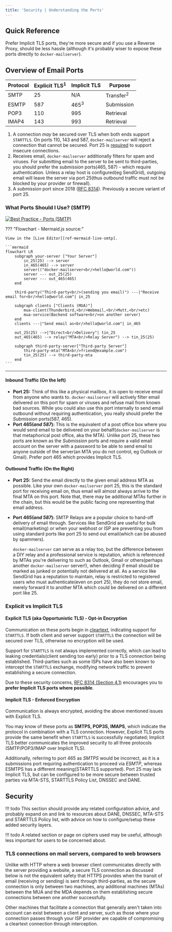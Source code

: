 ```yaml
---
title: 'Security | Understanding the Ports'
---
```


## Quick Reference

Prefer Implicit TLS ports, they're more secure and if you use a Reverse Proxy, should be less hassle (although it's probably wiser to expose these ports directly to `docker-mailserver`).

## Overview of Email Ports

| Protocol | Explicit TLS<sup>1</sup> | Implicit TLS    | Purpose              |
|----------|--------------------------|-----------------|----------------------|
| SMTP     | 25                       | N/A             | Transfer<sup>2</sup> |
| ESMTP    | 587                      | 465<sup>3</sup> | Submission           |
| POP3     | 110                      | 995             | Retrieval            |
| IMAP4    | 143                      | 993             | Retrieval            |

1. A connection *may* be secured over TLS when both ends support `STARTTLS`. On ports 110, 143 and 587, `docker-mailserver` will reject a connection that cannot be secured. Port 25 is [required][ref-port25-mandatory] to support insecure connections.
2. Receives email, `docker-mailserver` additionally filters for spam and viruses. For submitting email to the server to be sent to third-parties, you should prefer the *submission* ports(465, 587) - which require authentication. Unless a relay host is configured(eg SendGrid), outgoing email will leave the server via port 25(thus outbound traffic must not be blocked by your provider or firewall).
3. A *submission* port since 2018 ([RFC 8314][rfc-8314]). Previously a secure variant of port 25.

### What Ports Should I Use? (SMTP)

[![Best Practice - Ports (SMTP)][asset-external-mermaid-smtp]][ref-mermaid-live-smtp]

??? "Flowchart - Mermaid.js source:"

    View in the [Live Editor][ref-mermaid-live-smtp].

    ```mermaid
    flowchart LR
        subgraph your-server ["Your Server"]
            in_25(25) --> server
            in_465(465) --> server
            server(("docker-mailserver<br/>hello@world.com"))
            server --- out_25(25)
            server --- out_465(465)
        end

        third-party("Third-party<br/>(sending you email)") ---|"Receive email for<br/>hello@world.com"| in_25

        subgraph clients ["Clients (MUA)"]
            mua-client(Thunderbird,<br/>Webmail,<br/>Mutt,<br/>etc)
            mua-service(Backend software<br/>on another server)
        end
        clients ---|"Send email as<br/>hello@world.com"| in_465

        out_25(25) -->|"Direct<br/>Delivery"| tin_25
        out_465(465) --> relay("MTA<br/>Relay Server") --> tin_25(25)

        subgraph third-party-server["Third-party Server"]
            third-party-mta("MTA<br/>friend@example.com")
            tin_25(25) --> third-party-mta
        end
    ```

---

#### Inbound Traffic (On the left)

- **Port 25:** Think of this like a physical mailbox, it is open to receive email from anyone who wants to. `docker-mailserver` will actively filter email delivered on this port for spam or viruses and refuse mail from known bad sources. While you could also use this port internally to send email outbound without requiring authentication, you really should prefer the *Submission* ports(587, 465).
- **Port 465(*and 587*):** This is the equivalent of a post office box where you would send email to be delivered on your behalf(`docker-mailserver` is that metaphorical post office, aka the MTA). Unlike port 25, these two ports are known as the *Submission* ports and require a valid email account on the server with a password to be able to send email to anyone outside of the server(an MTA you do not control, eg Outlook or Gmail). Prefer port 465 which provides Implicit TLS.

#### Outbound Traffic (On the Right)

- **Port 25:** Send the email directly to the given email address MTA as possible. Like your own `docker-mailserver` port 25, this is the standard port for receiving email on, thus email will almost always arrive to the final MTA on this port. Note that, there may be additional MTAs further in the chain, but this would be the public facing one representing that email address.
- **Port 465(*and 587*):** SMTP Relays are a popular choice to hand-off delivery of email through. Services like SendGrid are useful for bulk email(marketing) or when your webhost or ISP are preventing you from using standard ports like port 25 to send out email(which can be abused by spammers). 
  
  `docker-mailserver` can serve as a relay too, but the difference between a DIY relay and a professional service is reputation, which is referenced by MTAs you're delivering to such as Outlook, Gmail or others(perhaps another `docker-mailserver` server!), when deciding if email should be marked as junked or potentially not delivered at all. As a service like SendGrid has a reputation to maintain, relay is restricted to registered users who must authenticate(even on port 25), they do not store email, merely forward it to another MTA which could be delivered on a different port like 25.

### Explicit vs Implicit TLS

#### Explicit TLS (aka Opportunistic TLS) - Opt-in Encryption

Communication on these ports begin in [cleartext][ref-clear-vs-plain], indicating support for `STARTTLS`. If both client and server support `STARTTLS` the connection will be secured over TLS, otherwise no encryption will be used.

Support for `STARTTLS` is not always implemented correctly, which can lead to leaking credentials(client sending too early) prior to a TLS connection being established. Third-parties such as some ISPs have also been known to intercept the `STARTTLS` exchange, modifying network traffic to prevent establishing a secure connection.

Due to these security concerns, [RFC 8314 (Section 4.1)][rfc-8314-s41] encourages you to **prefer Implicit TLS ports where possible**. 

#### Implicit TLS - Enforced Encryption

Communication is always encrypted, avoiding the above mentioned issues with Explicit TLS.

You may know of these ports as **SMTPS, POP3S, IMAPS**, which indicate the protocol in combination with a TLS connection. However, Explicit TLS ports provide the same benefit when `STARTTLS` is successfully negotiated; Implicit TLS better communicates the improved security to all three protocols (SMTP/POP3/IMAP over Implicit TLS). 

Additionally, referring to port 465 as *SMTPS* would be incorrect, as it is a submissions port requiring authentication to proceed via *ESMTP*, whereas ESMTPS has a different meaning(STARTTLS supported). Port 25 may lack Implicit TLS, but can be configured to be more secure between trusted parties via MTA-STS, STARTTLS Policy List, DNSSEC and DANE.

## Security

!!! todo
    This section should provide any related configuration advice, and probably expand on and link to resources about DANE, DNSSEC, MTA-STS and STARTTLS Policy list, with advice on how to configure/setup these added security layers.

!!! todo
    A related section or page on ciphers used may be useful, although less important for users to be concerned about.

### TLS connections on mail servers, compared to web browsers

Unlike with HTTP where a web browser client communicates directly with the server providing a website, a secure TLS connection as discussed below is not the equivalent safety that HTTPS provides when the transit of email (receiving or sending) is sent through third-parties, as the secure connection is only between two machines, any additional machines (MTAs) between the MUA and the MDA depends on them establishing secure connections between one another successfully. 

Other machines that facilitate a connection that generally aren't taken into account can exist between a client and server, such as those where your connection passes through your ISP provider are capable of compromising a cleartext connection through interception.

[asset-external-mermaid-smtp]: https://mermaid.ink/img/eyJjb2RlIjoiZmxvd2NoYXJ0IExSXG4gICAgc3ViZ3JhcGggeW91ci1zZXJ2ZXIgW1wiWW91ciBTZXJ2ZXJcIl1cbiAgICAgICAgaW5fMjUoMjUpIC0tPiBzZXJ2ZXJcbiAgICAgICAgaW5fNDY1KDQ2NSkgLS0-IHNlcnZlclxuICAgICAgICBzZXJ2ZXIoKFwiZG9ja2VyLW1haWxzZXJ2ZXI8YnIvPmhlbGxvQHdvcmxkLmNvbVwiKSlcbiAgICAgICAgc2VydmVyIC0tLSBvdXRfMjUoMjUpXG4gICAgICAgIHNlcnZlciAtLS0gb3V0XzQ2NSg0NjUpXG4gICAgZW5kXG5cbiAgICB0aGlyZC1wYXJ0eShcIlRoaXJkLXBhcnR5PGJyLz4oc2VuZGluZyB5b3UgZW1haWwpXCIpIC0tLXxcIlJlY2VpdmUgZW1haWwgZm9yPGJyLz5oZWxsb0B3b3JsZC5jb21cInwgaW5fMjVcblxuICAgIHN1YmdyYXBoIGNsaWVudHMgW1wiQ2xpZW50cyAoTVVBKVwiXVxuICAgICAgICBtdWEtY2xpZW50KFRodW5kZXJiaXJkLDxici8-V2VibWFpbCw8YnIvPk11dHQsPGJyLz5ldGMpXG4gICAgICAgIG11YS1zZXJ2aWNlKEJhY2tlbmQgc29mdHdhcmU8YnIvPm9uIGFub3RoZXIgc2VydmVyKVxuICAgIGVuZFxuICAgIGNsaWVudHMgLS0tfFwiU2VuZCBlbWFpbCBhczxici8-aGVsbG9Ad29ybGQuY29tXCJ8IGluXzQ2NVxuXG4gICAgb3V0XzI1KDI1KSAtLT58XCJEaXJlY3Q8YnIvPkRlbGl2ZXJ5XCJ8IHRpbl8yNVxuICAgIG91dF80NjUoNDY1KSAtLT4gcmVsYXkoXCJNVEE8YnIvPlJlbGF5IFNlcnZlclwiKSAtLT4gdGluXzI1KDI1KVxuXG4gICAgc3ViZ3JhcGggdGhpcmQtcGFydHktc2VydmVyW1wiVGhpcmQtcGFydHkgU2VydmVyXCJdXG4gICAgICAgIHRoaXJkLXBhcnR5LW10YShcIk1UQTxici8-ZnJpZW5kQGV4YW1wbGUuY29tXCIpXG4gICAgICAgIHRpbl8yNSgyNSkgLS0-IHRoaXJkLXBhcnR5LW10YVxuICAgIGVuZCIsIm1lcm1haWQiOnsidGhlbWUiOiJkZWZhdWx0In0sInVwZGF0ZUVkaXRvciI6ZmFsc2V9
[ref-clear-vs-plain]: https://www.denimgroup.com/resources/blog/2007/10/cleartext-vs-pl
[ref-port25-mandatory]: https://serverfault.com/questions/623692/is-it-still-wrong-to-require-starttls-on-incoming-smtp-messages
[ref-mermaid-live-smtp]: https://mermaid-js.github.io/mermaid-live-editor/#/edit/eyJjb2RlIjoiZmxvd2NoYXJ0IExSXG4gICAgc3ViZ3JhcGggeW91ci1zZXJ2ZXIgW1wiWW91ciBTZXJ2ZXJcIl1cbiAgICAgICAgaW5fMjUoMjUpIC0tPiBzZXJ2ZXJcbiAgICAgICAgaW5fNDY1KDQ2NSkgLS0-IHNlcnZlclxuICAgICAgICBzZXJ2ZXIoKFwiZG9ja2VyLW1haWxzZXJ2ZXI8YnIvPmhlbGxvQHdvcmxkLmNvbVwiKSlcbiAgICAgICAgc2VydmVyIC0tLSBvdXRfMjUoMjUpXG4gICAgICAgIHNlcnZlciAtLS0gb3V0XzQ2NSg0NjUpXG4gICAgZW5kXG5cbiAgICB0aGlyZC1wYXJ0eShcIlRoaXJkLXBhcnR5PGJyLz4oc2VuZGluZyB5b3UgZW1haWwpXCIpIC0tLXxcIlJlY2VpdmUgZW1haWwgZm9yPGJyLz5oZWxsb0B3b3JsZC5jb21cInwgaW5fMjVcblxuICAgIHN1YmdyYXBoIGNsaWVudHMgW1wiQ2xpZW50cyAoTVVBKVwiXVxuICAgICAgICBtdWEtY2xpZW50KFRodW5kZXJiaXJkLDxici8-V2VibWFpbCw8YnIvPk11dHQsPGJyLz5ldGMpXG4gICAgICAgIG11YS1zZXJ2aWNlKEJhY2tlbmQgc29mdHdhcmU8YnIvPm9uIGFub3RoZXIgc2VydmVyKVxuICAgIGVuZFxuICAgIGNsaWVudHMgLS0tfFwiU2VuZCBlbWFpbCBhczxici8-aGVsbG9Ad29ybGQuY29tXCJ8IGluXzQ2NVxuXG4gICAgb3V0XzI1KDI1KSAtLT58XCJEaXJlY3Q8YnIvPkRlbGl2ZXJ5XCJ8IHRpbl8yNVxuICAgIG91dF80NjUoNDY1KSAtLT4gcmVsYXkoXCJNVEE8YnIvPlJlbGF5IFNlcnZlclwiKSAtLT4gdGluXzI1KDI1KVxuXG4gICAgc3ViZ3JhcGggdGhpcmQtcGFydHktc2VydmVyW1wiVGhpcmQtcGFydHkgU2VydmVyXCJdXG4gICAgICAgIHRoaXJkLXBhcnR5LW10YShcIk1UQTxici8-ZnJpZW5kQGV4YW1wbGUuY29tXCIpXG4gICAgICAgIHRpbl8yNSgyNSkgLS0-IHRoaXJkLXBhcnR5LW10YVxuICAgIGVuZCIsIm1lcm1haWQiOnsidGhlbWUiOiJkZWZhdWx0In0sInVwZGF0ZUVkaXRvciI6ZmFsc2V9
[rfc-8314]: https://tools.ietf.org/html/rfc8314
[rfc-8314-s41]: https://tools.ietf.org/html/rfc8314#section-4.1
